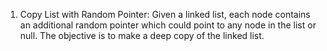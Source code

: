1. Copy List with Random Pointer: Given a linked list, each node contains an additional random pointer which could point to any node in the list or null. The objective is to make a deep copy of the linked list.